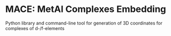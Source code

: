 # MACE: MetAl Complexes Embedding
Python library and command-line tool for generation of 3D coordinates for complexes of d-/f-elements
